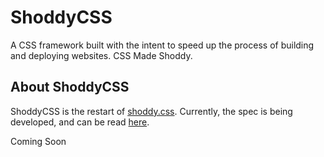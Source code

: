 # ShoddyCSS
A CSS framework built with the intent to speed up the process of building and deploying websites. CSS Made Shoddy.

## About ShoddyCSS
ShoddyCSS is the restart of [shoddy.css](https://github.com/cshoeman/shoddy.css/). Currently, the spec is being developed, and can be read [here](https://docs.google.com/document/d/19nWK-8BT9Qm9AfDJQNNAxUJlhp2xzbKuNX4gjDqm83I/edit?usp=sharing).

Coming Soon